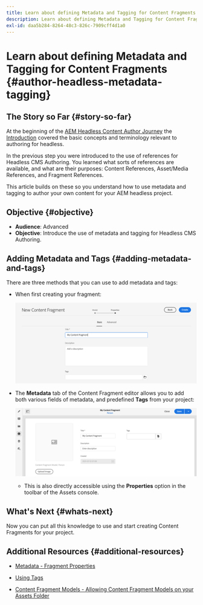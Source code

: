 ```yaml
---
title: Learn about defining Metadata and Tagging for Content Fragments
description: Learn about defining Metadata and Tagging for Content Fragments
exl-id: daa5b284-8264-48c3-826c-7909cff4d1a0
---
```

# Learn about defining Metadata and Tagging for Content Fragments {#author-headless-metadata-tagging}

## The Story so Far {#story-so-far}

At the beginning of the [AEM Headless Content Author Journey](overview.md) the [Introduction](introduction.md) covered the basic concepts and terminology relevant to authoring for headless.

In the previous step you were introduced to the use of references for Headless CMS Authoring. You learned what sorts of references are available, and what are their purposes: Content References, Asset/Media References, and Fragment References.

This article builds on these so you understand how to use metadata and tagging to author your own content for your AEM headless project.

## Objective {#objective}

* **Audience**: Advanced
* **Objective**: Introduce the use of metadata and tagging for Headless CMS Authoring. 

## Adding Metadata and Tags {#adding-metadata-and-tags}

There are three methods that you can use to add metadata and tags:

* When first creating your fragment:

  ![Create Content Fragment - provide Name](/help/journey-headless/author/assets/headless-journey-author-content-fragment-03.png)
  
* The **Metadata** tab of the Content Fragment editor allows you to add both various fields of metadata, and predefined **Tags** from your project: 

  ![Content Fragment Editor - Metadata](/help/journey-headless/author/assets/headless-journey-author-metadata-01.png)

  * This is also directly accessible using the **Properties** option in the toolbar of the Assets console.

## What's Next {#whats-next}

Now you can put all this knowledge to use and start creating Content Fragments for your project.

## Additional Resources {#additional-resources}

* [Metadata - Fragment Properties](/help/assets/content-fragments/content-fragments-metadata.md)
  
* [Using Tags](/help/sites-cloud/authoring/features/tags.md)

* [Content Fragment Models - Allowing Content Fragment Models on your Assets Folder](/help/assets/content-fragments/content-fragments-models.md#allowing-content-fragment-models-assets-folder)
